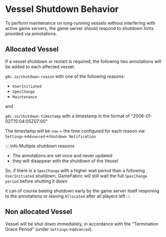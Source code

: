 # Vessel Shutdown Behavior

To perform maintenance on long-running vessels without interfering with active game servers, the game server should respond to shutdown hints provided via annotations.

## Allocated Vessel

If a vessel shutdown or restart is required, the following two annotations will be added to each affected vessel:

`g8c.io/shutdown-reason` with one of the following reasons:
- `UserInitiated`
- `SpecChange`
- `Maintenance`

and

`g8c.io/shutdown-timestamp` with a timestamp in the format of "2006-01-02T15:04:05Z07:00"


The timestamp will be `now` + the time configured for each reason via: `Settings`->`Advanced`->`Shutdown Notification`

::: info Multiple shutdown reasons
* The annotations are set once and never updated
* they will disappear with the shutdown of the Vessel

So, if there is a `SpecChange` with a higher wait period than a following `UserInitiated` shutdown, GameFabric will still wait the full `SpecChange period` before shutting it down

it can of course beeing shutdown early by the game server itself responing to the annotations or leaving `Allocated` after all players left
:::


## Non allocated Vessel

Vessel will be shut down immediately, in accordance with the "Termination Grace Period" (under `Settings`->`Advanced`).
